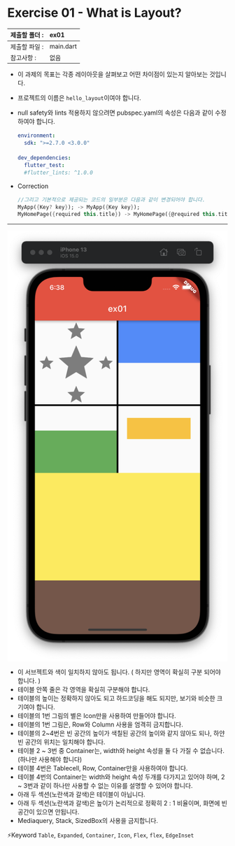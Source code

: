 # Exercise 01 - What is Layout?

| 제출할 폴더 : | ex01      |
| :------------ | :-------- |
| 제출할 파일 : | main.dart |
| 참고사항 :    | 없음      |

- 이 과제의 목표는 각종 레이아웃을 살펴보고 어떤 차이점이 있는지 알아보는 것입니다.

- 프로젝트의 이름은 `hello_layout`이여야 합니다.

- null safety와 lints 적용하지 않으려면 pubspec.yaml의 속성은 다음과 같이 수정하여야 합니다.

  ```yaml
  environment:
    sdk: ">=2.7.0 <3.0.0"
  
  dev_dependencies:
    flutter_test:
  	#flutter_lints: ^1.0.0
  ```

- Correction

  ```dart
  //그리고 기본적으로 제공되는 코드의 일부분은 다음과 같이 변경되어야 합니다.
  MyApp({Key? key}); -> MyApp({Key key});
  MyHomePage({required this.title}) -> MyHomePage({@required this.title})
  ```

---

<img  align="center" src="../../.src/day01_ex01_00.png">

- 이 서브젝트와 색이 일치하지 않아도 됩니다. ( 하지만 영역이 확실히 구분 되어야 합니다. )
- 테이블 안쪽 줄은 각 영역을 확실히 구분해야 합니다.
- 테이블의 높이는 정확하지 않아도 되고 하드코딩을 해도 되지만, 보기와 비슷한 크기여야 합니다.
- 테이블의 1번 그림의 별은 Icon만을 사용하여 만들어야 합니다.
- 테이블의 1번 그림은, Row와 Column 사용을 엄격히 금지합니다.
- 테이블의 2~4번은 빈 공간의 높이가 색칠된 공간의 높이와 같지 않아도 되나, 하얀 빈 공간의 위치는 일치해야 합니다.
- 테이블 2 ~ 3번 중 Container는, width와 height 속성을 둘 다 가질 수 없습니다.(하나만 사용해야 합니다)
- 테이블 4번은 Tablecell, Row, Container만을 사용하여야 합니다.
- 테이블 4번의 Container는 width와 height 속성 두개를 다가지고 있어야 하며, 2 ~ 3번과 같이 하나만 사용할 수 없는 이유를 설명할 수 있어야 합니다.
- 아래 두 섹션(노란색과 갈색)은 테이블이 아닙니다.
- 아래 두 섹션(노란색과 갈색)은 높이가 논리적으로 정확히 2 : 1 비율이며, 화면에 빈공간이 있으면 안됩니다.
- Mediaquery, Stack, SizedBox의 사용을 금지합니다.

⚡️Keyword
`Table`, `Expanded`, `Container`, `Icon`, `Flex`, `flex`, `EdgeInset`